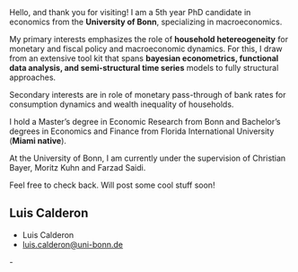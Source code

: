 <!-- <!DOCTYPE html> -->
<html lang="en"><head>
  <meta charset="utf-8">
  <meta http-equiv="X-UA-Compatible" content="IE=edge">
  <meta name="viewport" content="width=device-width, initial-scale=1"><!-- Begin Jekyll SEO tag v2.8.0 -->
<title>Luis Calderon | Write an awesome description for your new site here. You can edit this line in _config.yml. It will appear in your document head meta (for Google search results) and in your feed.xml site description.</title>
<meta name="generator" content="Jekyll v3.9.5" />
<meta property="og:title" content="Luis Calderon" />
<meta property="og:locale" content="en_US" />
<meta name="description" content="Write an awesome description for your new site here. You can edit this line in _config.yml. It will appear in your document head meta (for Google search results) and in your feed.xml site description." />
<meta property="og:description" content="Write an awesome description for your new site here. You can edit this line in _config.yml. It will appear in your document head meta (for Google search results) and in your feed.xml site description." />
<link rel="canonical" href="http://localhost:4000/" />
<meta property="og:url" content="http://localhost:4000/" />
<meta property="og:site_name" content="Luis Calderon" />
<meta property="og:type" content="website" />
<meta name="twitter:card" content="summary" />
<meta property="twitter:title" content="Luis Calderon" />
<script type="application/ld+json">
{"@context":"https://schema.org","@type":"WebSite","description":"Write an awesome description for your new site here. You can edit this line in _config.yml. It will appear in your document head meta (for Google search results) and in your feed.xml site description.","headline":"Luis Calderon","name":"Luis Calderon","url":"http://localhost:4000/"}</script>
<!-- End Jekyll SEO tag -->
<link rel="stylesheet" href="/assets/main.css"><link type="application/atom+xml" rel="alternate" href="http://localhost:4000/feed.xml" title="Luis Calderon" /></head>
<body><header class="site-header" role="banner">

  <!-- <div class="wrapper"><a class="site-title" rel="author" href="/">Luis Calderon</a><nav class="site-nav">
        <input type="checkbox" id="nav-trigger" class="nav-trigger" />
        <label for="nav-trigger">
          <span class="menu-icon">
            <svg viewBox="0 0 18 15" width="18px" height="15px">
              <path d="M18,1.484c0,0.82-0.665,1.484-1.484,1.484H1.484C0.665,2.969,0,2.304,0,1.484l0,0C0,0.665,0.665,0,1.484,0 h15.032C17.335,0,18,0.665,18,1.484L18,1.484z M18,7.516C18,8.335,17.335,9,16.516,9H1.484C0.665,9,0,8.335,0,7.516l0,0 c0-0.82,0.665-1.484,1.484-1.484h15.032C17.335,6.031,18,6.696,18,7.516L18,7.516z M18,13.516C18,14.335,17.335,15,16.516,15H1.484 C0.665,15,0,14.335,0,13.516l0,0c0-0.82,0.665-1.483,1.484-1.483h15.032C17.335,12.031,18,12.695,18,13.516L18,13.516z"/>
            </svg>
          </span>
        </label>

        <div class="trigger"><a class="page-link" href="/projects/">projects</a><a class="page-link" href="/about/">About</a></div>
      </nav></div> -->
</header>
<main class="page-content" aria-label="Content">
      <!-- <div class="wrapper">
        <div class="home"><p><span style="color: green; font-weight: bold;">Inequality. Functional Data. Semi-structural Time Series. Bayesian and Non-parametric Statistics.</span></p> -->

<p>Hello, and thank you for visiting! I am a 5th year PhD candidate in economics from the <b>University of Bonn</b>, specializing in macroeconomics.</p> 
<p>My primary interests emphasizes the role of <b>household hetereogeneity</b> for monetary and fiscal policy and macroeconomic dynamics. For this, I draw from an extensive tool kit that spans <b>bayesian econometrics, functional data analysis, and semi-structural time series</b> models to fully structural approaches.</p>
  <p>Secondary interests are in role of monetary pass-through of bank rates for consumption dynamics and wealth inequality of households. </p>

  <p>I hold a Master’s degree in Economic Research from Bonn and Bachelor’s degrees in Economics and Finance from Florida International University (<b>Miami native</b>).</p> 
  <p>At the University of Bonn, I am currently under the supervision of Christian Bayer, Moritz Kuhn and Farzad Saidi.</p>

<p>Feel free to check back. Will post some cool stuff soon!</p>

<!-- <h2 class="post-list-heading">Posts</h2>
    <ul class="post-list"><li><span class="post-meta">Jun 23, 2024</span>
        <h3>
          <a class="post-link" href="/learning/2024/06/23/welcome-to-jekyll.html">
            Coming soon!!
          </a>
        </h3></li></ul>


      </div>
    </main><footer class="site-footer h-card">
  <data class="u-url" href="/"></data>

  <div class="wrapper"> -->

  <h2 class="footer-heading">Luis Calderon</h2>

  <div class="footer-col-wrapper">
    <div class="footer-col footer-col-1">
      <ul class="contact-list">
        <li class="p-name">Luis Calderon</li><li><a class="u-email" href="mailto:luis.calderon@uni-bonn.de">luis.calderon@uni-bonn.de</a></li></ul>
    </div>

<!-- <div class="footer-col footer-col-2">
  <ul class="social-media-list">
    <li>
      <a href="https://github.com/LuisCald">
        <svg class="svg-icon">
          <use xlink:href="/assets/minima-social-icons.svg#github"></use>
        </svg>
        <span class="username">jekyll</span>
      </a>
    </li>
  </ul>
</div>
</div> -->

  <div class="footer-col footer-col-3">
    <p>-</p>
  </div>
</div>

  </div>

</footer>
</body>

</html>


